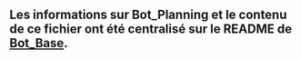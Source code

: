 ## Les informations sur Bot_Planning et le contenu de ce fichier ont été centralisé sur le README de [Bot_Base](https://github.com/UnionRolistes/Bot_Base).
